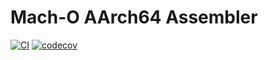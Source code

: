 # Mach-O AArch64 Assembler

[![CI](https://github.com/RealA10N/macho-aarch64-asm/actions/workflows/ci.yml/badge.svg)](https://github.com/RealA10N/macho-aarch64-asm/actions/workflows/ci.yml)
[![codecov](https://codecov.io/gh/RealA10N/macho-aarch64-asm/graph/badge.svg?token=nUnE4d5EEx)](https://codecov.io/gh/RealA10N/macho-aarch64-asm)

